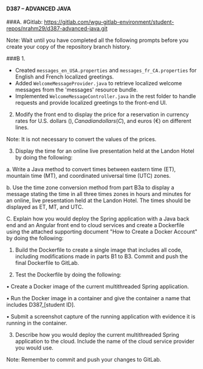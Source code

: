 #### D387 – ADVANCED JAVA
###A. 
    #Gitlab:
    https://gitlab.com/wgu-gitlab-environment/student-repos/nrahm29/d387-advanced-java.git

Note: Wait until you have completed all the following prompts before you create your copy of the repository branch history.


###B
1.
- Created `messages_en_USA.properties` and `messages_fr_CA.properties` for English and French localized greetings.
- Added `WelcomeMessageProvider.java` to retrieve localized welcome messages from the 'messages' resource bundle.
- Implemented `WelcomeMessageController.java` in the rest folder to handle requests and provide localized greetings to the front-end UI.


2.  Modify the front end to display the price for a reservation in currency rates for U.S. dollars ($), Canadian dollars (C$), and euros (€) on different lines.


Note: It is not necessary to convert the values of the prices.


3.  Display the time for an online live presentation held at the Landon Hotel by doing the following:

a.  Write a Java method to convert times between eastern time (ET), mountain time (MT), and coordinated universal time (UTC) zones.

b.  Use the time zone conversion method from part B3a to display a message stating the time in all three times zones in hours and minutes for an online, live presentation held at the Landon Hotel. The times should be displayed as ET, MT, and UTC.


C.  Explain how you would deploy the Spring application with a Java back end and an Angular front end to cloud services and create a Dockerfile using the attached supporting document "How to Create a Docker Account" by doing the following:

1.  Build the Dockerfile to create a single image that includes all code, including modifications made in parts B1 to B3. Commit and push the final Dockerfile to GitLab.

2.  Test the Dockerfile by doing the following:

•   Create a Docker image of the current multithreaded Spring application.

•   Run the Docker image in a container and give the container a name that includes D387_[student ID].

•   Submit a screenshot capture of the running application with evidence it is running in the container.

3.  Describe how you would deploy the current multithreaded Spring application to the cloud. Include the name of the cloud service provider you would use.


Note: Remember to commit and push your changes to GitLab.